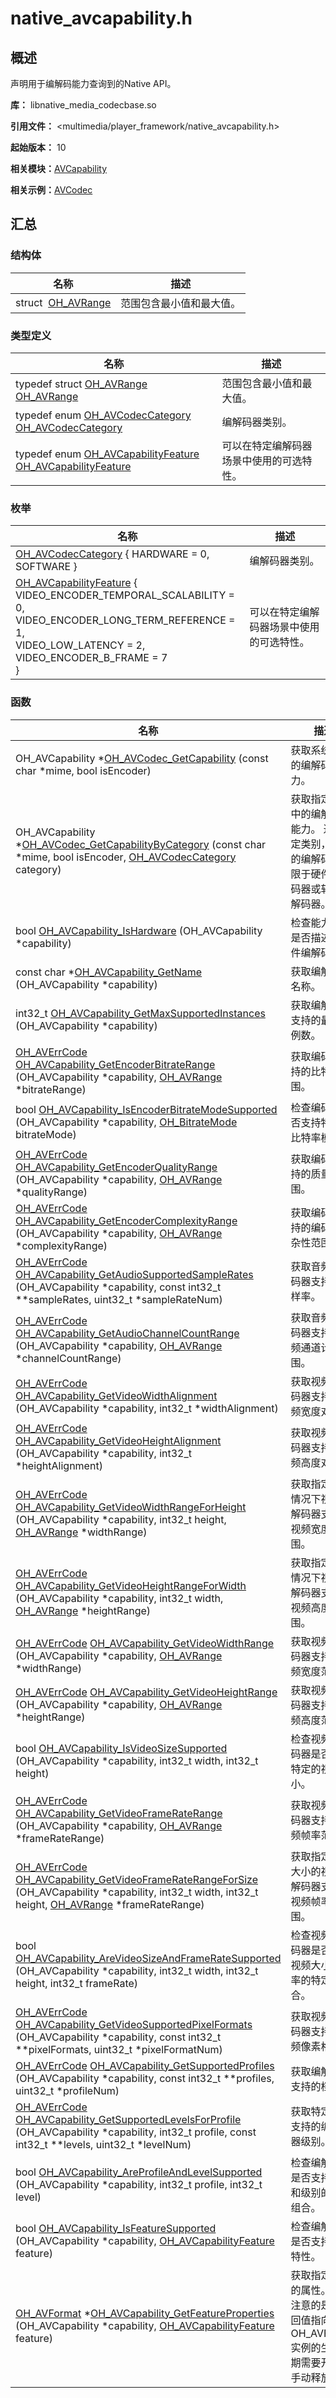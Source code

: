 # native_avcapability.h


## 概述

声明用于编解码能力查询到的Native API。

**库：** libnative_media_codecbase.so

**引用文件：** <multimedia/player_framework/native_avcapability.h>

**起始版本：** 10

**相关模块：**[AVCapability](_a_v_capability.md)

**相关示例：**[AVCodec](https://gitcode.com/openharmony/applications_app_samples/tree/master/code/BasicFeature/Media/AVCodec)


## 汇总


### 结构体

| 名称 | 描述 | 
| -------- | -------- |
| struct&nbsp;&nbsp;[OH_AVRange](_o_h___a_v_range.md) | 范围包含最小值和最大值。  | 


### 类型定义

| 名称 | 描述 | 
| -------- | -------- |
| typedef struct [OH_AVRange](_o_h___a_v_range.md) [OH_AVRange](_a_v_capability.md#oh_avrange) | 范围包含最小值和最大值。  | 
| typedef enum [OH_AVCodecCategory](_a_v_capability.md#oh_avcodeccategory-1) [OH_AVCodecCategory](_a_v_capability.md#oh_avcodeccategory) | 编解码器类别。  | 
| typedef enum [OH_AVCapabilityFeature](_a_v_capability.md#oh_avcapabilityfeature-1) [OH_AVCapabilityFeature](_a_v_capability.md#oh_avcapabilityfeature) | 可以在特定编解码器场景中使用的可选特性。  | 


### 枚举

| 名称 | 描述 | 
| -------- | -------- |
| [OH_AVCodecCategory](_a_v_capability.md#oh_avcodeccategory-1) { HARDWARE = 0, SOFTWARE } | 编解码器类别。  | 
| [OH_AVCapabilityFeature](_a_v_capability.md#oh_avcapabilityfeature-1) {<br/> VIDEO_ENCODER_TEMPORAL_SCALABILITY = 0, <br/>VIDEO_ENCODER_LONG_TERM_REFERENCE = 1, <br/>VIDEO_LOW_LATENCY = 2, <br/>VIDEO_ENCODER_B_FRAME = 7 <br/>} | 可以在特定编解码器场景中使用的可选特性。  | 


### 函数

| 名称 | 描述 | 
| -------- | -------- |
| OH_AVCapability \*[OH_AVCodec_GetCapability](_a_v_capability.md#oh_avcodec_getcapability) (const char \*mime, bool isEncoder) | 获取系统推荐的编解码器能力。  | 
| OH_AVCapability \*[OH_AVCodec_GetCapabilityByCategory](_a_v_capability.md#oh_avcodec_getcapabilitybycategory) (const char \*mime, bool isEncoder, [OH_AVCodecCategory](_a_v_capability.md#oh_avcodeccategory) category) | 获取指定类别中的编解码器能力。 通过指定类别， 匹配的编解码器仅限于硬件编解码器或软件编解码器。  | 
| bool [OH_AVCapability_IsHardware](_a_v_capability.md#oh_avcapability_ishardware) (OH_AVCapability \*capability) | 检查能力实例是否描述了硬件编解码器。  | 
| const char \*[OH_AVCapability_GetName](_a_v_capability.md#oh_avcapability_getname) (OH_AVCapability \*capability) | 获取编解码器名称。  | 
| int32_t [OH_AVCapability_GetMaxSupportedInstances](_a_v_capability.md#oh_avcapability_getmaxsupportedinstances) (OH_AVCapability \*capability) | 获取编解码器支持的最大实例数。  | 
| [OH_AVErrCode](_core.md#oh_averrcode) [OH_AVCapability_GetEncoderBitrateRange](_a_v_capability.md#oh_avcapability_getencoderbitraterange) (OH_AVCapability \*capability, [OH_AVRange](_o_h___a_v_range.md) \*bitrateRange) | 获取编码器支持的比特率范围。  | 
| bool [OH_AVCapability_IsEncoderBitrateModeSupported](_a_v_capability.md#oh_avcapability_isencoderbitratemodesupported) (OH_AVCapability \*capability, [OH_BitrateMode](_codec_base.md#oh_bitratemode) bitrateMode) | 检查编码器是否支持特定的比特率模式。  | 
| [OH_AVErrCode](_core.md#oh_averrcode) [OH_AVCapability_GetEncoderQualityRange](_a_v_capability.md#oh_avcapability_getencoderqualityrange) (OH_AVCapability \*capability, [OH_AVRange](_o_h___a_v_range.md) \*qualityRange) | 获取编码器支持的质量范围。  | 
| [OH_AVErrCode](_core.md#oh_averrcode) [OH_AVCapability_GetEncoderComplexityRange](_a_v_capability.md#oh_avcapability_getencodercomplexityrange) (OH_AVCapability \*capability, [OH_AVRange](_o_h___a_v_range.md) \*complexityRange) | 获取编码器支持的编码器复杂性范围。  | 
| [OH_AVErrCode](_core.md#oh_averrcode) [OH_AVCapability_GetAudioSupportedSampleRates](_a_v_capability.md#oh_avcapability_getaudiosupportedsamplerates) (OH_AVCapability \*capability, const int32_t \*\*sampleRates, uint32_t \*sampleRateNum) | 获取音频编解码器支持的采样率。  | 
| [OH_AVErrCode](_core.md#oh_averrcode) [OH_AVCapability_GetAudioChannelCountRange](_a_v_capability.md#oh_avcapability_getaudiochannelcountrange) (OH_AVCapability \*capability, [OH_AVRange](_o_h___a_v_range.md) \*channelCountRange) | 获取音频编解码器支持的音频通道计数范围。  | 
| [OH_AVErrCode](_core.md#oh_averrcode) [OH_AVCapability_GetVideoWidthAlignment](_a_v_capability.md#oh_avcapability_getvideowidthalignment) (OH_AVCapability \*capability, int32_t \*widthAlignment) | 获取视频编解码器支持的视频宽度对齐。  | 
| [OH_AVErrCode](_core.md#oh_averrcode) [OH_AVCapability_GetVideoHeightAlignment](_a_v_capability.md#oh_avcapability_getvideoheightalignment) (OH_AVCapability \*capability, int32_t \*heightAlignment) | 获取视频编解码器支持的视频高度对齐。  | 
| [OH_AVErrCode](_core.md#oh_averrcode) [OH_AVCapability_GetVideoWidthRangeForHeight](_a_v_capability.md#oh_avcapability_getvideowidthrangeforheight) (OH_AVCapability \*capability, int32_t height, [OH_AVRange](_o_h___a_v_range.md) \*widthRange) | 获取指定高度情况下视频编解码器支持的视频宽度范围。  | 
| [OH_AVErrCode](_core.md#oh_averrcode) [OH_AVCapability_GetVideoHeightRangeForWidth](_a_v_capability.md#oh_avcapability_getvideoheightrangeforwidth) (OH_AVCapability \*capability, int32_t width, [OH_AVRange](_o_h___a_v_range.md) \*heightRange) | 获取指定宽度情况下视频编解码器支持的视频高度范围。  | 
| [OH_AVErrCode](_core.md#oh_averrcode) [OH_AVCapability_GetVideoWidthRange](_a_v_capability.md#oh_avcapability_getvideowidthrange) (OH_AVCapability \*capability, [OH_AVRange](_o_h___a_v_range.md) \*widthRange) | 获取视频编解码器支持的视频宽度范围。  | 
| [OH_AVErrCode](_core.md#oh_averrcode) [OH_AVCapability_GetVideoHeightRange](_a_v_capability.md#oh_avcapability_getvideoheightrange) (OH_AVCapability \*capability, [OH_AVRange](_o_h___a_v_range.md) \*heightRange) | 获取视频编解码器支持的视频高度范围。  | 
| bool [OH_AVCapability_IsVideoSizeSupported](_a_v_capability.md#oh_avcapability_isvideosizesupported) (OH_AVCapability \*capability, int32_t width, int32_t height) | 检查视频编解码器是否支持特定的视频大小。  | 
| [OH_AVErrCode](_core.md#oh_averrcode) [OH_AVCapability_GetVideoFrameRateRange](_a_v_capability.md#oh_avcapability_getvideoframeraterange) (OH_AVCapability \*capability, [OH_AVRange](_o_h___a_v_range.md) \*frameRateRange) | 获取视频编解码器支持的视频帧率范围。  | 
| [OH_AVErrCode](_core.md#oh_averrcode) [OH_AVCapability_GetVideoFrameRateRangeForSize](_a_v_capability.md#oh_avcapability_getvideoframeraterangeforsize) (OH_AVCapability \*capability, int32_t width, int32_t height, [OH_AVRange](_o_h___a_v_range.md) \*frameRateRange) | 获取指定视频大小的视频编解码器支持的视频帧率范围。  | 
| bool [OH_AVCapability_AreVideoSizeAndFrameRateSupported](_a_v_capability.md#oh_avcapability_arevideosizeandframeratesupported) (OH_AVCapability \*capability, int32_t width, int32_t height, int32_t frameRate) | 检查视频编解码器是否支持视频大小和帧率的特定组合。  | 
| [OH_AVErrCode](_core.md#oh_averrcode) [OH_AVCapability_GetVideoSupportedPixelFormats](_a_v_capability.md#oh_avcapability_getvideosupportedpixelformats) (OH_AVCapability \*capability, const int32_t \*\*pixelFormats, uint32_t \*pixelFormatNum) | 获取视频编解码器支持的视频像素格式。  | 
| [OH_AVErrCode](_core.md#oh_averrcode) [OH_AVCapability_GetSupportedProfiles](_a_v_capability.md#oh_avcapability_getsupportedprofiles) (OH_AVCapability \*capability, const int32_t \*\*profiles, uint32_t \*profileNum) | 获取编解码器支持的档次。  | 
| [OH_AVErrCode](_core.md#oh_averrcode) [OH_AVCapability_GetSupportedLevelsForProfile](_a_v_capability.md#oh_avcapability_getsupportedlevelsforprofile) (OH_AVCapability \*capability, int32_t profile, const int32_t \*\*levels, uint32_t \*levelNum) | 获取特定档次支持的编解码器级别。  | 
| bool [OH_AVCapability_AreProfileAndLevelSupported](_a_v_capability.md#oh_avcapability_areprofileandlevelsupported) (OH_AVCapability \*capability, int32_t profile, int32_t level) | 检查编解码器是否支持档次和级别的特定组合。  | 
| bool [OH_AVCapability_IsFeatureSupported](_a_v_capability.md#oh_avcapability_isfeaturesupported) (OH_AVCapability \*capability, [OH_AVCapabilityFeature](_a_v_capability.md#oh_avcapabilityfeature) feature) | 检查编解码器是否支持指定特性。  | 
| [OH_AVFormat](_core.md#oh_avformat) \*[OH_AVCapability_GetFeatureProperties](_a_v_capability.md#oh_avcapability_getfeatureproperties) (OH_AVCapability \*capability, [OH_AVCapabilityFeature](_a_v_capability.md#oh_avcapabilityfeature) feature) | 获取指定特性的属性。 需要注意的是，返回值指向的OH_AVFormat实例的生命周期需要开发者手动释放。  | 